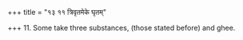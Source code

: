 +++
title = "१३ ११ त्रिवृतमेके घृतम्"

+++
11. Some take three substances, (those stated before) and ghee.
